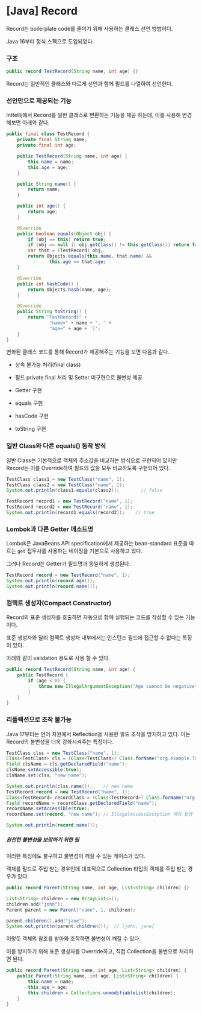 # [Java] Record

Record는 boilerplate code를 줄이기 위해 사용하는 클래스 선언 방법이다.

Java 16부터 정식 스펙으로 도입되었다.

### 구조

```java
public record TestRecord(String name, int age) {}
```

Record는 일반적인 클래스와 다르게 선언과 함께 필드를 나열하여 선언한다.

### 선언만으로 제공되는 기능

Inttellij에서 Record를 일반 클래스로 변환하는 기능을 제공 하는데, 이를 사용해 변경해보면 아래와 같다.

```java
public final class TestRecord {
    private final String name;
    private final int age;

    public TestRecord(String name, int age) {
        this.name = name;
        this.age = age;
    }

    public String name() {
        return name;
    }

    public int age() {
        return age;
    }

    @Override
    public boolean equals(Object obj) {
        if (obj == this) return true;
        if (obj == null || obj.getClass() != this.getClass()) return false;
        var that = (TestRecord) obj;
        return Objects.equals(this.name, that.name) &&
                this.age == that.age;
    }

    @Override
    public int hashCode() {
        return Objects.hash(name, age);
    }

    @Override
    public String toString() {
        return "TestRecord[" +
                "name=" + name + ", " +
                "age=" + age + ']';
    }
}
```

변화된 클래스 코드를 통해 Record가 제공해주는 기능을 보면 다음과 같다.

* 상속 불가능 처리(final class)

* 필드 private final 처리 및 Setter 미구현으로 불변성 제공

* Getter 구현

* equals 구현

* hasCode 구현

* toString 구현

### 일반 Class와 다른 equals() 동작 방식

일반 Class는 기본적으로 객체의 주소값을 비교하는 방식으로 구현되어 있지만 Record는 이를 Override하여 필드의 값을 모두 비교하도록 구현되어 있다.

```java
TestClass class1 = new TestClass("name", 1);
TestClass class2 = new TestClass("name", 1);
System.out.println(class1.equals(class2));        // false

TestRecord record1 = new TestRecord("name", 1);
TestRecord record2 = new TestRecord("name", 1);
System.out.println(record1.equals(record2));    // true
```

### Lombok과 다른 Getter 메소드명

Lombok은 JavaBeans API specification에서 제공하는 bean-standard 표준을 따르는 `get` 접두사를 사용하는 네이밍을 기본으로 사용하고 있다.

그러나 Record는 Getter가 필드명과 동일하게 생성된다.

```java
TestRecord record = new TestRecord("name", 1);
System.out.println(record.age());
System.out.println(record.name());
```

### 컴팩트 생성자(Compact Constructor)

Record의 표준 생성자를 호출하면 자동으로 함께 실행되는 코드를 작성할 수 있는 기능이다.

표준 생성자와 달리 컴팩트 생성자 내부에서는 인스턴스 필드에 접근할 수 없다는 특징이 있다.

아래와 같이 validation 용도로 사용 할 수 있다.

```java
public record TestRecord(String name, int age) {
    public TestRecord {
        if (age < 0) {
            throw new IllegalArgumentException("Age cannot be negative");
        }
    }
}
```

### 리플렉션으로 조작 불가능

Java 17부터는 언어 차원에서 Reflection을 사용한 필드 조작을 방지하고 있다. 이는 Record의 불변성을 더욱 강화시켜주는 특징이다.

```java
TestClass clss = new TestClass("name", 1);
Class<TestClass> cls = (Class<TestClass>) Class.forName("org.example.TestClass");
Field clsName = cls.getDeclaredField("name");
clsName.setAccessible(true);
clsName.set(clss, "new name");

System.out.println(clss.name());	// new name
TestRecord record = new TestRecord("name", 1);
Class<TestRecord> recordClass = (Class<TestRecord>) Class.forName("org.example.TestRecord");
Field recordName = recordClass.getDeclaredField("name");
recordName.setAccessible(true);
recordName.set(record, "new name");	// IllegalAccessException 예외 발생

System.out.println(record.name());
```

##### 완전한 불변성을 보장하기 위한 팁

이러한 특징에도 불구하고 불변성이 깨질 수 있는 케이스가 있다.

객체를 필드로 주입 받는 경우인데 대표적으로 Collection 타입의 객체를 주입 받는 경우가 있다.

```java
public record Parent(String name, int age, List<String> children) {}
```

```java
List<String> children = new ArrayList<>();
children.add("john");
Parent parent = new Parent("name", 1, children);

parent.children().add("jane");
System.out.println(parent.children());	// [john, jane]
```

이렇듯 객체의 참조를 받아와 조작하면 불변성이 깨질 수 있다.

이를 방지하기 위해 표준 생성자를 Override하고, 직접 Collection을 불변으로 처리하면 된다.

```java
public record Parent(String name, int age, List<String> children) {
    public Parent(String name, int age, List<String> children) {
        this.name = name;
        this.age = age;
        this.children = Collections.unmodifiableList(children);
    }
}
```


